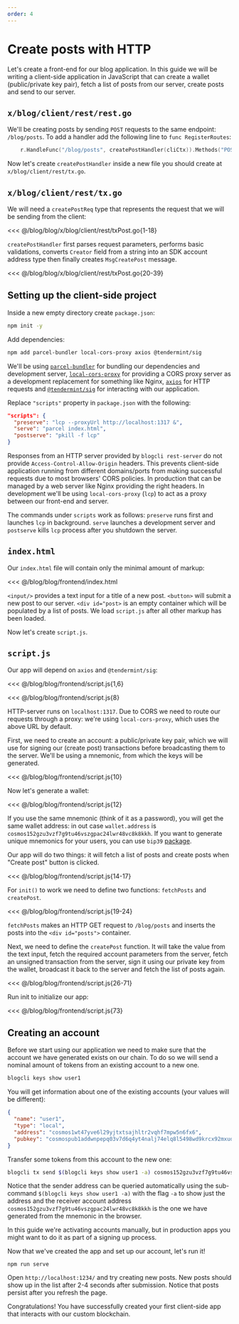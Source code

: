 ```yaml
---
order: 4
---
```


# Create posts with HTTP

Let's create a front-end for our blog application. In this guide we will be writing a client-side application in JavaScript that can create a wallet (public/private key pair), fetch a list of posts from our server, create posts and send to our server.

## `x/blog/client/rest/rest.go`

We'll be creating posts by sending `POST` requests to the same endpoint: `/blog/posts`. To add a handler add the following line to `func RegisterRoutes`:

```go
	r.HandleFunc("/blog/posts", createPostHandler(cliCtx)).Methods("POST")
```

Now let's create `createPostHandler` inside a new file you should create at `x/blog/client/rest/tx.go`.

## `x/blog/client/rest/tx.go`

We will need a `createPostReq` type that represents the request that we will be sending from the client:

<<< @/blog/blog/x/blog/client/rest/txPost.go{1-18}

`createPostHandler` first parses request parameters, performs basic validations, converts `Creator` field from a string into an SDK account address type then finally creates `MsgCreatePost` message.

<<< @/blog/blog/x/blog/client/rest/txPost.go{20-39}

## Setting up the client-side project

Inside a new empty directory create `package.json`:

```sh
npm init -y
```

Add dependencies:

```sh
npm add parcel-bundler local-cors-proxy axios @tendermint/sig
```

We'll be using [`parcel-bundler`](https://parceljs.org/) for bundling our dependencies and development server, [`local-cors-proxy`](https://github.com/garmeeh/local-cors-proxy) for providing a CORS proxy server as a development replacement for something like Nginx, [`axios`](https://github.com/axios/axios) for HTTP requests and [`@tendermint/sig`](https://github.com/tendermint/sig) for interacting with our application.

Replace `"scripts"` property in `package.json` with the following:

```json
"scripts": {
  "preserve": "lcp --proxyUrl http://localhost:1317 &",
  "serve": "parcel index.html",
  "postserve": "pkill -f lcp"
}
```

Responses from an HTTP server provided by `blogcli rest-server` do not provide `Access-Control-Allow-Origin` headers. This prevents client-side application running from different domains/ports from making successful requests due to most browsers' CORS policies. In production that can be managed by a web server like Nginx providing the right headers. In development we'll be using `local-cors-proxy` (`lcp`) to act as a proxy between our front-end and server.

The commands under `scripts` work as follows: `preserve` runs first and launches `lcp` in background. `serve` launches a development server and `postserve` kills `lcp` process after you shutdown the server.

## `index.html`

Our `index.html` file will contain only the minimal amount of markup:

<<< @/blog/blog/frontend/index.html

`<input/>` provides a text input for a title of a new post. `<button>` will submit a new post to our server. `<div id="post>` is an empty container which will be populated by a list of posts. We load `script.js` after all other markup has been loaded.

Now let's create `script.js`.

## `script.js`

Our app will depend on `axios` and `@tendermint/sig`:

<<< @/blog/blog/frontend/script.js{1,6}

<<< @/blog/blog/frontend/script.js{8}
<!-- 
```js
const API = "http://localhost:8010/proxy";
``` -->

HTTP-server runs on `localhost:1317`. Due to CORS we need to route our requests through a proxy: we're using `local-cors-proxy`, which uses the above URL by default.

First, we need to create an account: a public/private key pair, which we will use for signing our (create post) transactions before broadcasting them to the server. We'll be using a mnemonic, from which the keys will be generated.

<<< @/blog/blog/frontend/script.js{10}
<!-- 
```js
const mnemonic =
  "solid play vibrant paper clinic talent people employ august camp april reduce";
``` -->

Now let's generate a wallet:

<<< @/blog/blog/frontend/script.js{12}

<!-- ```js
const wallet = createWalletFromMnemonic(mnemonic);
``` -->

If you use the same mnemonic (think of it as a password), you will get the same wallet address: in out case `wallet.address` is `cosmos152gzu3vzf7g9tu46vszgpac24lwr48vc8k8kkh`. If you want to generate unique mnemonics for your users, you can use `bip39` [package](https://www.npmjs.com/package/bip39).

Our app will do two things: it will fetch a list of posts and create posts when "Create post" button is clicked.

<<< @/blog/blog/frontend/script.js{14-17}

<!-- ```js
const init = () => {
  fetchPosts();
  document.getElementById("button").addEventListener("click", createPost);
};
``` -->

For `init()` to work we need to define two functions: `fetchPosts` and `createPost`.

<<< @/blog/blog/frontend/script.js{19-24}

<!-- ```js
const fetchPosts = () => {
  axios.get(`${API}/blog/posts`).then(({ data }) => {
    const posts = JSON.stringify(data.result);
    document.getElementById("posts").innerText = posts;
  });
};
``` -->

`fetchPosts` makes an HTTP GET request to `/blog/posts` and inserts the posts into the `<div id="posts">` container.

Next, we need to define the `createPost` function. It will take the value from the text input, fetch the required account parameters from the server, fetch an unsigned transaction from the server, sign it using our private key from the wallet, broadcast it back to the server and fetch the list of posts again.

<<< @/blog/blog/frontend/script.js{26-71}

<!-- 
```js
const createPost = () => {
  // Getting a post title value from text input
  const title = document.getElementById("title").value;
  const body = document.getElementById("body").value;
  // Fetching account parameters: sequence and account_number
  axios.get(`${API}/auth/accounts/${wallet.address}`).then(({ data }) => {
    const account = data.result.value;
    const chain_id = "blog";
    const meta = {
      // Making sure both sequence and account_number are strings
      // Sequence number changes every time we submit a new transaction
      sequence: `${account.sequence}`,
      // Account number stays the same
      account_number: `${account.account_number}`,
      chain_id,
    };
    const req = {
      base_req: {
        chain_id,
        from: wallet.address,
      },
      creator: wallet.address,
      title,
      body,
    };
    // Fetching am unsigned transaction
    axios.post(`${API}/blog/post`, req).then(({ data }) => {
      const tx = data.value;
      // Signing the transaction with the private key and meta info
      const stdTx = signTx(tx, meta, wallet);
      // Preparing transaction for broadcasting
      // "block" will make sure we get the response after
      // the transaction is included in the block
      const txBroadcast = createBroadcastTx(stdTx, "block");
      const params = {
        headers: {
          "Content-Type": "application/json",
        },
      };
      // Sending our post to be processed by the server
      axios.post(`${API}/txs`, txBroadcast, params).then(() => {
        // Fetch a new list of posts after we've successfully
        // created a new post
        fetchPosts();
      });
    });
  });
};
``` -->

Run init to initialize our app:

<<< @/blog/blog/frontend/script.js{73}

<!-- ```js
init();
``` -->

## Creating an account

Before we start using our application we need to make sure that the account we have generated exists on our chain. To do so we will send a nominal amount of tokens from an existing account to a new one.

```sh
blogcli keys show user1
```

You will get information about one of the existing accounts (your values will be different):

```json
{
  "name": "user1",
  "type": "local",
  "address": "cosmos1wt47yve6l29yjtxtsajhltr2vqhf7mpw5n6fx6",
  "pubkey": "cosmospub1addwnpepq03v7d6q4yt4nalj74elq8l5498wd9krcx92mxudkarj8aapy0qjvfaga8z"
}
```

Transfer some tokens from this account to the new one:

```sh
blogcli tx send $(blogcli keys show user1 -a) cosmos152gzu3vzf7g9tu46vszgpac24lwr48vc8k8kkh 10token --from=user1
```

Notice that the sender address can be queried automatically using the sub-command `$(blogcli keys show user1 -a)` with the flag `-a` to show just the address and the receiver account address `cosmos152gzu3vzf7g9tu46vszgpac24lwr48vc8k8kkh` is the one we have generated from the mnemonic in the browser.

In this guide we're activating accounts manually, but in production apps you might want to do it as part of a signing up process.

Now that we've created the app and set up our account, let's run it!

```
npm run serve
```

Open `http://localhost:1234/` and try creating new posts. New posts should show up in the list after 2-4 seconds after submission. Notice that posts persist after you refresh the page.

Congratulations! You have successfully created your first client-side app that interacts with our custom blockchain.
